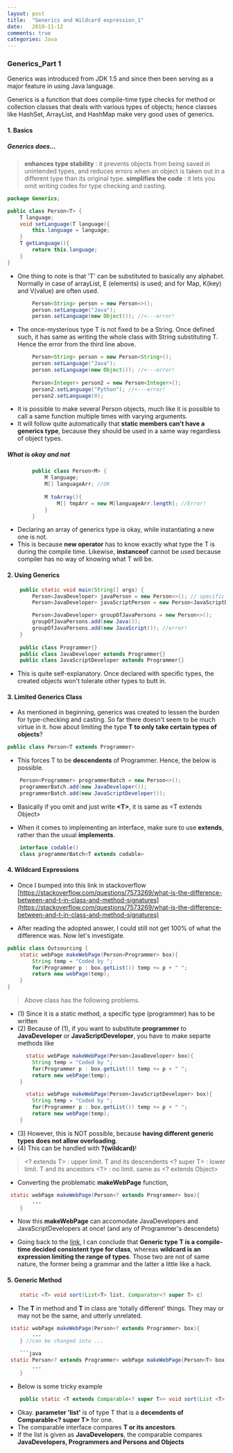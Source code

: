 ```yaml
---
layout: post
title:  "Generics and Wildcard expression_1"
date:   2019-11-12
comments: true
categories: Java
---
```

### Generics_Part 1

Generics was introduced from JDK 1.5 and since then been serving as a major feature in using Java language. 

Generics is a function that does compile-time type checks for method or collection classes that deals with various types of objects; hence classes like HashSet, ArrayList, and HashMap make very good uses of generics. 
#### 1. Basics 
##### Generics does...
> **enhances type stability** : it prevents objects from being saved in unintended types, and reduces errors when an object is taken out in a different type than its original type. 
> **simplifies the code** : it lets you omit writing codes for type checking and casting. 

```java
package Generics;

public class Person<T> {
    T language;
    void setLanguage(T language){
        this.language = language;
    }
    T getLanguage(){
        return this.language;
    }
}
```

- One thing to note is that 'T' can be substituted to basically any alphabet. Normally in case of arrayList, E (elements) is used; and for Map, K(key) and V(value) are often used. 

```java
        Person<String> person = new Person<>();
        person.setLanguage("Java");
        person.setLanguage(new Object()); //<---error!
```

- The once-mysterious type T is not fixed to be a String. Once defined such, it has same as writing the whole class with String substituting T. Hence the error from the third line above. 


```java
        Person<String> person = new Person<String>();
        person.setLanguage("Java");
        person.setLanguage(new Object()); //<---error!
        
        Person<Integer> person2 = new Person<Integer>();
        person2.setLanguage("Python"); //<---error!
        person2.setLanguage(0);
```
- It is possible to make several Person objects, much like it is possible to call a same function multiple times with varying arguments. 
- It will follow quite automatically that **static members can't have a generics type**, because they should be used in a same way regardless of object types. 


##### What is okay and not
```java
        public class Person<M> {
            M language;
            M[] languageArr; //OK
            
            M toArray(){
                M[] tmpArr = new M[languageArr.length]; //Error!
            }
        }
```
- Declaring an array of generics type is okay, while instantiating a new one is not. 
- This is because **new operator** has to know exactly what type the T is during the compile time. Likewise, **instanceof** cannot be used because compiler has no way of knowing what T will be. 

#### 2. Using Generics

```java
    public static void main(String[] args) {
        Person<JavaDeveloper> javaPerson = new Person<>(); // specific type of T can be ommited from JDK 1.7
        Person<JavaDeveloper> javaScriptPerson = new Person<JavaScriptDeveloper>(); //error

        Person<JavaDeveloper> groupOfJavaPersons = new Person<>();
        groupOfJavaPersons.add(new Java());
        groupOfJavaPersons.add(new JavaScript()); //error!
    }
    
    public class Programmer{}
    public class JavaDeveloper extends Programmer{}
    public class JavaScriptDeveloper extends Programmer{}
```
- This is quite self-explanatory. Once declared with specific types, the created objects won't tolerate other types to butt in.

#### 3. Limited Generics Class

- As mentioned in beginning, generics was created to lessen the burden for type-checking and casting. So far there doesn't seem to be much virtue in it. how about limiting the type **T to only take certain types of objects**?

```java
public class Person<T extends Programmer>
```
- This forces T to be **descendents** of Programmer. Hence, the below is possible.
```java
    Person<Programmer> programmerBatch = new Person<>(); 
    programmerBatch.add(new JavaDeveloper());
    programmerBatch.add(new JavaScriptDeveloper());
```


- Basically if you omit and just write **\<T\>**, it is same as \<T extends Object\>

- When it comes to implementing an interface, make sure to use **extends**, rather than the usual **implements**.

```java
    interface codable()
    class programmerBatch<T extends codable>
```

#### 4. Wildcard Expressions

- Once I bumped into this link in stackoverflow [https://stackoverflow.com/questions/7573269/what-is-the-difference-between-and-t-in-class-and-method-signatures](https://stackoverflow.com/questions/7573269/what-is-the-difference-between-and-t-in-class-and-method-signatures)

- After reading the adopted answer, I could still not get 100% of what the difference was. Now let's investigate. 


```java
public class Outsourcing {
    static webPage makeWebPage(Person<Programmer> box){
        String temp = "Coded by ";
        for(Programmer p : box.getList()) temp += p + " ";
        return new webPage(temp);
    }
}
```

> Above class has the following problems.
- (1) Since it is a static method, a specific type (programmer) has to be written
- (2) Because of (1), if you want to substitute **programmer** to **JavaDeveloper** or **JavaScriptDeveloper**, you have to make separte methods like

```java
      static webPage makeWebPage(Person<JavaDeveloper> box){
        String temp = "Coded by ";
        for(Programmer p : box.getList()) temp += p + " ";
        return new webPage(temp);
    }

      static webPage makeWebPage(Person<JavaScriptDeveloper> box){
        String temp = "Coded by ";
        for(Programmer p : box.getList()) temp += p + " ";
        return new webPage(temp);
    }
```

- (3) However, this is NOT possible, because **having different generic types does not allow overloading**.
- (4) This can be handled with **?(wildcard)**!


>\<? extends T>  :  upper limit. T and its descendents
>\<? super T>    :  lower limit. T and its ancestors
>\<?>            :  no limit. same as <? extends Object>

- Converting the problematic **makeWebPage** function,

```java
 static webPage makeWebPage(Person<? extends Programmer> box){
        ...
    }
```
- Now this **makeWebPage** can accomodate JavaDevelopers and JavaScriptDevelopers at once! (and any of Programmer's descendets)


- Going back to the [link](https://stackoverflow.com/questions/7573269/what-is-the-difference-between-and-t-in-class-and-method-signatures), I can conclude that **Generic type T is a compile-time decided consistent type for class**, whereas **wildcard is an expression limiting the range of types**. Those two are not of same nature, the former being a grammar and the latter a little like a hack.

#### 5. Generic Method

```java
    static <T> void sort(List<T> list, Comparator<? super T> c)
```
- The **T** in method and **T** in class are 'totally different' things. They may or may not be the same, and utterly unrelated.

```java
 static webPage makeWebPage(Person<? extends Programmer> box){
        ...
    } //can be changed into ...

    ```java
 static Person<? extends Programmer> webPage makeWebPage(Person<T> box){
        ...
    }
```

- Below is some tricky example
```java
    public static <T extends Comparable<? super T>> void sort(List <T> list)
```

- Okay. **parameter 'list'** is of type T that is a **decendents of Comparable<? super T>** for one.
- The comparable interface compares **T or its ancestors**.
- If the list is given as **JavaDevelopers**, the comparable compares **JavaDevelopers, Programmers and Persons and Objects**

